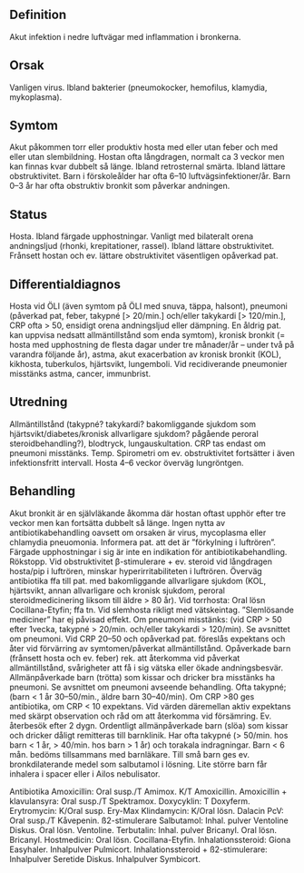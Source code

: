 ## Definition

Akut infektion i nedre luftvägar med inflammation i bronkerna.

## Orsak

Vanligen virus. Ibland bakterier (pneumokocker, hemofilus, klamydia, mykoplasma).

## Symtom

Akut påkommen torr eller produktiv hosta med eller utan feber och med eller utan slembildning. Hostan ofta långdragen, normalt ca 3 veckor men kan finnas kvar dubbelt så länge. Ibland retrosternal smärta. Ibland lättare obstruktivitet. Barn i förskoleålder har ofta 6–10 luftvägsinfektioner/år. Barn 0–3 år har ofta obstruktiv bronkit som påverkar andningen.

## Status

Hosta. Ibland färgade upphostningar. Vanligt med bilateralt orena andningsljud (rhonki, krepitationer, rassel). Ibland lättare obstruktivitet. Frånsett hostan och ev. lättare obstruktivitet väsentligen opåverkad pat.

## Differentialdiagnos

Hosta vid ÖLI (även symtom på ÖLI med snuva, täppa, halsont), pneumoni (påverkad pat, feber, takypné [> 20/min.] och/eller takykardi [> 120/min.], CRP ofta > 50, ensidigt orena andningsljud eller dämpning. En åldrig pat. kan uppvisa nedsatt allmäntillstånd som enda symtom), kronisk bronkit (= hosta med upphostning de flesta dagar under tre månader/år – under två på varandra följande år), astma, akut exacerbation av kronisk bronkit (KOL), kikhosta, tuberkulos, hjärtsvikt, lungemboli. Vid recidiverande pneumonier misstänks astma, cancer, immunbrist.

## Utredning

Allmäntillstånd (takypné? takykardi? bakomliggande sjukdom som hjärtsvikt/diabetes/kronisk allvarligare sjukdom? pågående peroral steroidbehandling?), blodtryck, lungauskultation. CRP tas endast om pneumoni misstänks. Temp. Spirometri om ev. obstruktivitet fortsätter i även infektionsfritt intervall. Hosta 4–6 veckor överväg lungröntgen.

## Behandling

Akut bronkit är en självläkande åkomma där hostan oftast upphör efter tre veckor men kan fortsätta dubbelt så länge. Ingen nytta av antibiotikabehandling oavsett om orsaken är virus, mycoplasma eller chlamydia pneuomonia. Informera pat. att det är ”förkylning i luftrören”. Färgade upphostningar i sig är inte en indikation för antibiotikabehandling.
Rökstopp. Vid obstruktivitet β-stimulerare + ev. steroid vid långdragen hosta/pip i luftrören, minskar hyperirritabiliteten i luftrören.
Överväg antibiotika ffa till pat. med bakomliggande allvarligare sjukdom (KOL, hjärtsvikt, annan allvarligare och kronisk sjukdom, peroral steroidmedicinering liksom till äldre > 80 år).
Vid torrhosta: Oral lösn Cocillana-Etyfin; ffa tn. Vid slemhosta rikligt med vätskeintag. ”Slemlösande mediciner” har ej påvisad effekt.
Om pneumoni misstänks: (vid CRP > 50 efter 1vecka, takypné > 20/min. och/eller takykardi > 120/min). Se avsnittet om pneumoni. Vid CRP 20–50 och opåverkad pat. föreslås expektans och åter vid förvärring av symtomen/påverkat allmäntillstånd.
Opåverkade barn (frånsett hosta och ev. feber) rek. att återkomma vid påverkat allmäntillstånd, svårigheter att få i sig vätska eller ökade andningsbesvär.
Allmänpåverkade barn (trötta) som kissar och dricker bra misstänks ha pneumoni. Se avsnittet om pneumoni avseende behandling. Ofta takypné; (barn < 1 år 30–50/min., äldre barn 30–40/min). Om CRP >80 ges antibiotika, om CRP < 10 expektans. Vid värden däremellan aktiv expektans med skärpt observation och råd om att återkomma vid försämring. Ev. återbesök efter 2 dygn.
Ordentligt allmänpåverkade barn (slöa) som kissar och dricker dåligt remitteras till barnklinik. Har ofta takypné (> 50/min. hos barn < 1 år, > 40/min. hos barn > 1 år) och torakala indragningar.
Barn < 6 mån. bedöms tillsammans med barnläkare.
Till små barn ges ev. bronkdilaterande medel som salbutamol i lösning. Lite större barn får inhalera i spacer eller i Ailos nebulisator.


Antibiotika
Amoxicillin: Oral susp./T Amimox. K/T Amoxicillin.
Amoxicillin + klavulansyra: Oral susp./T Spektramox.
Doxycyklin: T Doxyferm.
Erytromycin: K/Oral susp. Ery-Max
Klindamycin: K/Oral lösn. Dalacin
PcV: Oral susp./T Kåvepenin.
ß2-stimulerare
Salbutamol: Inhal. pulver Ventoline Diskus. Oral lösn. Ventoline.
Terbutalin: Inhal. pulver Bricanyl. Oral lösn. Bricanyl.
Hostmedicin: Oral lösn. Cocillana-Etyfin.
Inhalationssteroid: Giona Easyhaler. Inhalpulver Pulmicort.
Inhalationssteroid + ß2-stimulerare: Inhalpulver Seretide Diskus. Inhalpulver Symbicort.

